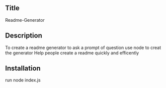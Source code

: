 ## Title
Readme-Generator
## Description
To create a readme generator to ask a prompt of question
use node to creat the generator 
Help people create a readme quickly and efficently
## Installation
run node index.js

  

